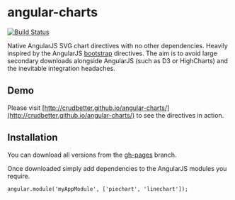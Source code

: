 angular-charts
================

[![Build Status](https://secure.travis-ci.org/crudbetter/angular-charts.svg)](http://travis-ci.org/crudbetter/angular-charts)

Native AngularJS SVG chart directives with no other dependencies. Heavily inspired by the AngularJS [bootstrap](https://github.com/angular-ui/bootstrap) directives. The aim is to avoid large secondary downloads alongside AngularJS (such as D3 or HighCharts) and the inevitable integration headaches.

## Demo

Please visit [http://crudbetter.github.io/angular-charts/](http://crudbetter.github.io/angular-charts/) to see the directives in action.

## Installation

You can download all versions from the [gh-pages](http:/github.com/crudbetter/angular-charts/tree/gh-pages) branch.

Once downloaded simply add dependencies to the AngularJS modules you require.

	angular.module('myAppModule', ['piechart', 'linechart']);

